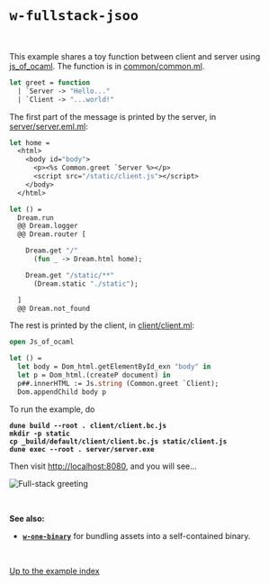 # `w-fullstack-jsoo`

<br>

This example shares a toy function between client and server using
[js_of_ocaml](https://ocsigen.org/js_of_ocaml/latest/manual/overview). The
function is in
[common/common.ml](https://github.com/aantron/dream/blob/master/example/w-fullstack-jsoo/common/common.ml).

```ocaml
let greet = function
  | `Server -> "Hello..."
  | `Client -> "...world!"
```

The first part of the message is printed by the server, in
[server/server.eml.ml](https://github.com/aantron/dream/blob/master/example/w-fullstack-jsoo/server/server.eml.ml):

```ocaml
let home =
  <html>
    <body id="body">
      <p><%s Common.greet `Server %></p>
      <script src="/static/client.js"></script>
    </body>
  </html>

let () =
  Dream.run
  @@ Dream.logger
  @@ Dream.router [

    Dream.get "/"
      (fun _ -> Dream.html home);

    Dream.get "/static/**"
      (Dream.static "./static");

  ]
  @@ Dream.not_found
```

The rest is printed by the client, in
[client/client.ml](https://github.com/aantron/dream/blob/master/example/w-fullstack-jsoo/client/client.ml):

```ocaml
open Js_of_ocaml

let () =
  let body = Dom_html.getElementById_exn "body" in
  let p = Dom_html.(createP document) in
  p##.innerHTML := Js.string (Common.greet `Client);
  Dom.appendChild body p
```

To run the example, do

<pre><code><b>dune build --root . client/client.bc.js
mkdir -p static
cp _build/default/client/client.bc.js static/client.js
dune exec --root . server/server.exe
</b></code></pre>

Then visit [http://localhost:8080](http://localhost:8080), and you will see...

![Full-stack greeting](https://raw.githubusercontent.com/aantron/dream/master/docs/asset/fullstack.png)

<br>

**See also:**

- [**`w-one-binary`**](../w-one-binary#files) for bundling assets into a
  self-contained binary.

<br>

[Up to the example index](../#full-stack)
